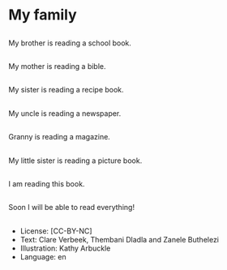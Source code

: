 # My family

##
My brother is reading a
school book.

##
My mother is reading a
bible.

##
My sister is reading a
recipe book.

##
My uncle is reading a
newspaper.

##
Granny is reading a
magazine.

##
My little sister is
reading a picture book.

##
I am reading this book.

##
Soon I will be able to
read everything!

##
* License: [CC-BY-NC]
* Text: Clare Verbeek, Thembani Dladla and Zanele Buthelezi
* Illustration: Kathy Arbuckle
* Language: en
